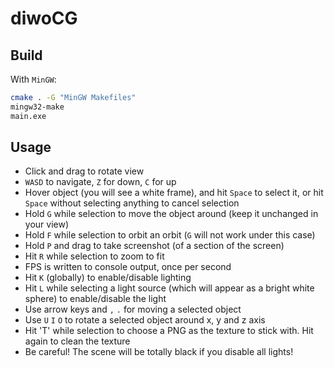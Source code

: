 # diwoCG

## Build

With `MinGW`:

```bash
cmake . -G "MinGW Makefiles"
mingw32-make
main.exe
```

## Usage

- Click and drag to rotate view
- `WASD` to navigate, `Z` for down, `C` for up
- Hover object (you will see a white frame), and hit `Space` to select it, or hit `Space` without selecting anything to cancel selection
- Hold `G` while selection to move the object around (keep it unchanged in your view)
- Hold `F` while selection to orbit an orbit (`G` will not work under this case)
- Hold `P` and drag to take screenshot (of a section of the screen)
- Hit `R` while selection to zoom to fit
- FPS is written to console output, once per second
- Hit `K` (globally) to enable/disable lighting
- Hit `L` while selecting a light source (which will appear as a bright white sphere) to enable/disable the light
- Use arrow keys and `,` `.` for moving a selected object
- Use `U` `I` `O` to rotate a selected object around x, y and z axis
- Hit 'T' while selection to choose a PNG as the texture to stick with. Hit again to clean the texture
- Be careful! The scene will be totally black if you disable all lights!
